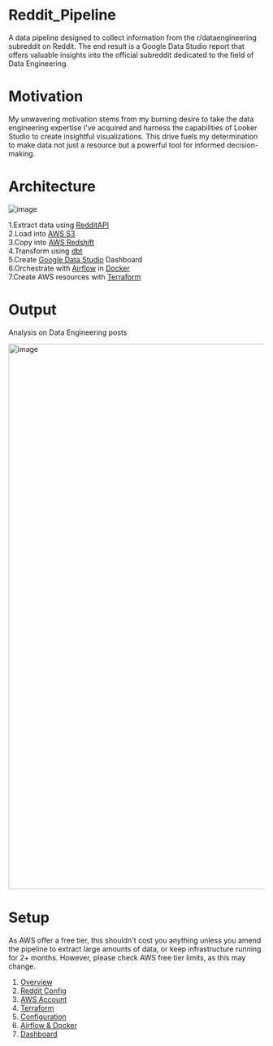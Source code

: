 # Reddit_Pipeline
A data pipeline designed to collect information from the r/dataengineering subreddit on Reddit. The end result is a Google Data Studio report that offers valuable insights into the official subreddit dedicated to the field of Data Engineering.

# Motivation
My unwavering motivation stems from my burning desire to take the data engineering expertise I've acquired and harness the capabilities of Looker Studio to create insightful visualizations. This drive fuels my determination to make data not just a resource but a powerful tool for informed decision-making.

# Architecture

![image](https://github.com/hamanolla/Reddit_Pipeline/assets/143839865/bde99af0-8d13-4a24-aa8a-ca30fb88064d)

1.Extract data using [RedditAPI](https://www.reddit.com/dev/api/) <br>
2.Load into [AWS S3](https://aws.amazon.com/s3/) <br>
3.Copy into [AWS Redshift](https://aws.amazon.com/redshift/) <br>
4.Transform using [dbt](https://www.getdbt.com/) <br>
5.Create [Google Data Studio](https://lookerstudio.google.com/u/0/navigation/reporting) Dashboard <br>
6.Orchestrate with [Airflow](https://airflow.apache.org/) in [Docker](https://www.docker.com/) <br>
7.Create AWS resources with [Terraform](https://www.terraform.io/)

# Output

Analysis on Data Engineering posts

<img width="1071" alt="image" src="https://github.com/hamanolla/Reddit_Pipeline/assets/143839865/1d8d3e9b-4458-463f-87dd-92b508a80684">


# Setup

As AWS offer a free tier, this shouldn't cost you anything unless you amend the pipeline to extract large amounts of data, or keep infrastructure running for 2+ months. However, please check AWS free tier limits, as this may change. <br>

1. [Overview](https://github.com/hamanolla/Reddit_Pipeline/blob/main/Instructions/Overview.md)
2. [Reddit Config](https://github.com/hamanolla/Reddit_Pipeline/blob/main/Instructions/Reddit%20API%20Configuration.md)
3. [AWS Account](https://github.com/hamanolla/Reddit_Pipeline/blob/main/Instructions/AWS.md)
4. [Terraform](https://github.com/hamanolla/Reddit_Pipeline/blob/main/Instructions/Terraform.md)
5. [Configuration](https://github.com/hamanolla/Reddit_Pipeline/blob/main/Instructions/Configuration.md)
6. [Airflow & Docker](https://github.com/hamanolla/Reddit_Pipeline/blob/main/Instructions/Airflow.md)
7. [Dashboard](https://github.com/hamanolla/Reddit_Pipeline/blob/main/Instructions/Final.md)
